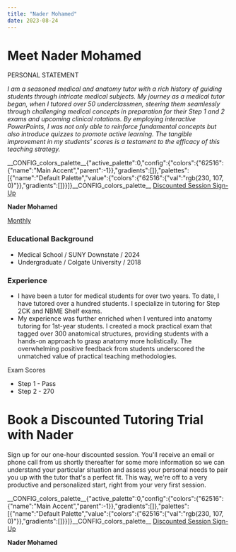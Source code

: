 ```yaml
---
title: "Nader Mohamed"
date: 2023-08-24
---
```


# Meet Nader Mohamed

PERSONAL STATEMENT

_I am a seasoned medical and anatomy tutor with a rich history of guiding students through intricate medical subjects. My journey as a medical tutor began, when I tutored over 50 underclassmen, steering them seamlessly through challenging medical concepts in preparation for their Step 1 and 2 exams and upcoming clinical rotations. By employing interactive PowerPoints, I was not only able to reinforce fundamental concepts but also introduce quizzes to promote active learning. The tangible improvement in my students' scores is a testament to the efficacy of this teaching strategy._

\_\_CONFIG\_colors\_palette\_\_{"active\_palette":0,"config":{"colors":{"62516":{"name":"Main Accent","parent":-1}},"gradients":\[\]},"palettes":\[{"name":"Default Palette","value":{"colors":{"62516":{"val":"rgb(230, 107, 0)"}},"gradients":\[\]}}\]}\_\_CONFIG\_colors\_palette\_\_ [Discounted Session Sign-Up](/purchase-discounted-session/)

**Nader Mohamed**

[Monthly](#)

### Educational Background

- Medical School / SUNY Downstate / 2024
- Undergraduate / Colgate University / 2018

### Experience

- I have been a tutor for medical students for over two years. To date, I have tutored over a hundred students. I specialize in tutoring for Step 2CK and NBME Shelf exams.
- My experience was further enriched when I ventured into anatomy tutoring for 1st-year students. I created a mock practical exam that tagged over 300 anatomical structures, providing students with a hands-on approach to grasp anatomy more holistically. The overwhelming positive feedback from students underscored the unmatched value of practical teaching methodologies.

Exam Scores

- Step 1 - Pass
- Step 2 - 270

# Book a Discounted Tutoring Trial with Nader

Sign up for our one-hour discounted session. You'll receive an email or phone call from us shortly thereafter for some more information so we can understand your particular situation and assess your personal needs to pair you up with the tutor that's a perfect fit. This way, we're off to a very productive and personalized start, right from your very first session.

\_\_CONFIG\_colors\_palette\_\_{"active\_palette":0,"config":{"colors":{"62516":{"name":"Main Accent","parent":-1}},"gradients":\[\]},"palettes":\[{"name":"Default Palette","value":{"colors":{"62516":{"val":"rgb(230, 107, 0)"}},"gradients":\[\]}}\]}\_\_CONFIG\_colors\_palette\_\_ [Discounted Session Sign-Up](/purchase-discounted-session/)

**Nader Mohamed**
